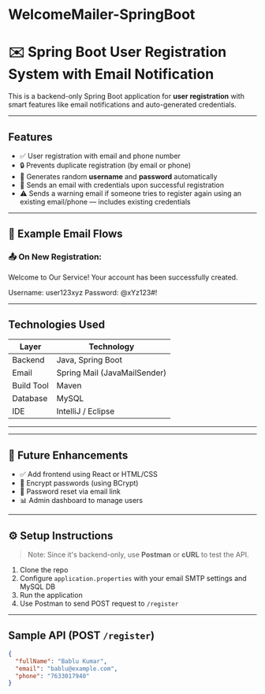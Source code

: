 # WelcomeMailer-SpringBoot
# ✉️ Spring Boot User Registration System with Email Notification

This is a backend-only Spring Boot application for **user registration** with smart features like email notifications and auto-generated credentials.

---

##  Features

- ✅ User registration with email and phone number
- 🔒 Prevents duplicate registration (by email or phone)
- 🔐 Generates random **username** and **password** automatically
- 📩 Sends an email with credentials upon successful registration
- ⚠️ Sends a warning email if someone tries to register again using an existing email/phone — includes existing credentials

---

## 📧 Example Email Flows

### 📤 On New Registration:
Welcome to Our Service!
Your account has been successfully created.

Username: user123xyz
Password: @xYz123#!


---

##  Technologies Used

| Layer | Technology |
|-------|------------|
| Backend | Java, Spring Boot |
| Email | Spring Mail (JavaMailSender) |
| Build Tool | Maven |
| Database | MySQL |
| IDE | IntelliJ / Eclipse |

---


---

## 🔄 Future Enhancements

- ✅ Add frontend using React or HTML/CSS
- 🔐 Encrypt passwords (using BCrypt)
- 🔄 Password reset via email link
- 📊 Admin dashboard to manage users

---

## ⚙️ Setup Instructions

> Note: Since it's backend-only, use **Postman** or **cURL** to test the API.

1. Clone the repo
2. Configure `application.properties` with your email SMTP settings and MySQL DB
3. Run the application
4. Use Postman to send POST request to `/register`

---

##  Sample API (POST `/register`)

```json
{
  "fullName": "Bablu Kumar",
  "email": "bablu@example.com",
  "phone": "7633017940"
}


